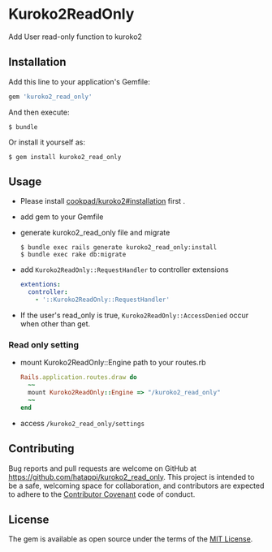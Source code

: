 # Kuroko2ReadOnly

Add User read-only function to kuroko2

## Installation

Add this line to your application's Gemfile:

```ruby
gem 'kuroko2_read_only'
```

And then execute:

    $ bundle

Or install it yourself as:

    $ gem install kuroko2_read_only

## Usage

- Please install [cookpad/kuroko2#installation](https://github.com/cookpad/kuroko2#installation) first .
- add gem to your Gemfile
- generate kuroko2_read_only file and migrate

  ```
  $ bundle exec rails generate kuroko2_read_only:install
  $ bundle exec rake db:migrate
  ```
- add `Kuroko2ReadOnly::RequestHandler` to controller extensions

  ```yaml
  extentions:
    controller:
      - '::Kuroko2ReadOnly::RequestHandler'
  ```
- If the user's read_only is true, `Kuroko2ReadOnly::AccessDenied` occur when other than get.

### Read only setting
- mount Kuroko2ReadOnly::Engine path to your routes.rb

  ```rb
  Rails.application.routes.draw do
    ~~
    mount Kuroko2ReadOnly::Engine => "/kuroko2_read_only"
    ~~
  end
  ```

- access `/kuroko2_read_only/settings`


## Contributing

Bug reports and pull requests are welcome on GitHub at https://github.com/hatappi/kuroko2_read_only. This project is intended to be a safe, welcoming space for collaboration, and contributors are expected to adhere to the [Contributor Covenant](http://contributor-covenant.org) code of conduct.


## License

The gem is available as open source under the terms of the [MIT License](http://opensource.org/licenses/MIT).

